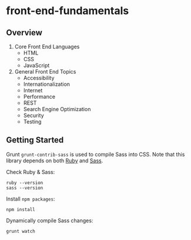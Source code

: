 # front-end-fundamentals

## Overview
1. Core Front End Languages
    * HTML
    * CSS
    * JavaScript
2. General Front End Topics
    * Accessibility
    * Internationalization
    * Internet
    * Performance
    * REST
    * Search Engine Optimization
    * Security
    * Testing

## Getting Started

Grunt `grunt-contrib-sass` is used to compile Sass into CSS. Note that this library depends on both [Ruby](http://www.ruby-lang.org/en/downloads/) and [Sass](http://sass-lang.com/install).

Check Ruby & Sass:
```
ruby --version
sass --version
```

Install `npm packages`:
```
npm install
```

Dynamically compile Sass changes:
```
grunt watch
```

